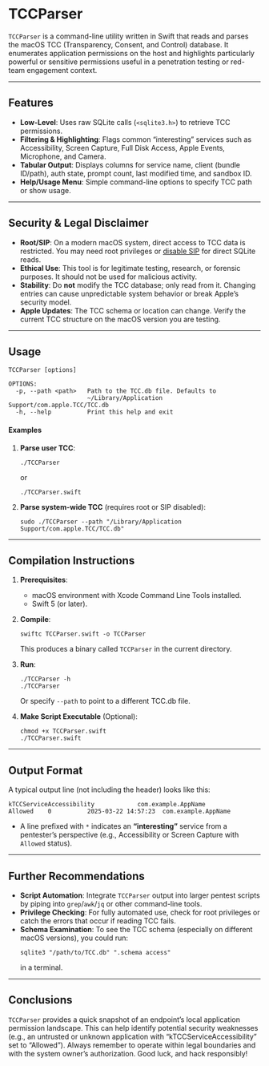 # TCCParser

`TCCParser` is a command-line utility written in Swift that reads and parses the macOS TCC (Transparency, Consent, and Control) database. It enumerates application permissions on the host and highlights particularly powerful or sensitive permissions useful in a penetration testing or red-team engagement context.

---

## Features

- **Low-Level**: Uses raw SQLite calls (`<sqlite3.h>`) to retrieve TCC permissions.  
- **Filtering & Highlighting**: Flags common “interesting” services such as Accessibility, Screen Capture, Full Disk Access, Apple Events, Microphone, and Camera.  
- **Tabular Output**: Displays columns for service name, client (bundle ID/path), auth state, prompt count, last modified time, and sandbox ID.  
- **Help/Usage Menu**: Simple command-line options to specify TCC path or show usage.

---

## Security & Legal Disclaimer

- **Root/SIP**: On a modern macOS system, direct access to TCC data is restricted. You may need root privileges or [disable SIP](https://developer.apple.com/documentation/security/disabling_and_enabling_system_integrity_protection) for direct SQLite reads.  
- **Ethical Use**: This tool is for legitimate testing, research, or forensic purposes. It should not be used for malicious activity.  
- **Stability**: Do **not** modify the TCC database; only read from it. Changing entries can cause unpredictable system behavior or break Apple’s security model.  
- **Apple Updates**: The TCC schema or location can change. Verify the current TCC structure on the macOS version you are testing.

---

## Usage

```
TCCParser [options]

OPTIONS:
  -p, --path <path>   Path to the TCC.db file. Defaults to
                      ~/Library/Application Support/com.apple.TCC/TCC.db
  -h, --help          Print this help and exit
```

#### Examples

1. **Parse user TCC**:
   ```
   ./TCCParser
   ```
   or
   ```
   ./TCCParser.swift
   ```

2. **Parse system-wide TCC** (requires root or SIP disabled):
   ```
   sudo ./TCCParser --path "/Library/Application Support/com.apple.TCC/TCC.db"
   ```

---

## Compilation Instructions

1. **Prerequisites**:
   - macOS environment with Xcode Command Line Tools installed.
   - Swift 5 (or later).

2. **Compile**:
   ```
   swiftc TCCParser.swift -o TCCParser
   ```
   This produces a binary called `TCCParser` in the current directory.

3. **Run**:
   ```
   ./TCCParser -h
   ./TCCParser
   ```
   Or specify `--path` to point to a different TCC.db file.

4. **Make Script Executable** (Optional):
   ```
   chmod +x TCCParser.swift
   ./TCCParser.swift
   ```

---

## Output Format

A typical output line (not including the header) looks like this:

```
kTCCServiceAccessibility            com.example.AppName                  Allowed    0          2025-03-22 14:57:23  com.example.AppName
```

- A line prefixed with `*` indicates an **“interesting”** service from a pentester’s perspective (e.g., Accessibility or Screen Capture with `Allowed` status).

---

## Further Recommendations

- **Script Automation**: Integrate `TCCParser` output into larger pentest scripts by piping into `grep`/`awk`/`jq` or other command-line tools.  
- **Privilege Checking**: For fully automated use, check for root privileges or catch the errors that occur if reading TCC fails.  
- **Schema Examination**: To see the TCC schema (especially on different macOS versions), you could run:
  ```
  sqlite3 "/path/to/TCC.db" ".schema access"
  ```
  in a terminal.

---

## Conclusions

`TCCParser` provides a quick snapshot of an endpoint’s local application permission landscape. This can help identify potential security weaknesses (e.g., an untrusted or unknown application with “kTCCServiceAccessibility” set to “Allowed”). Always remember to operate within legal boundaries and with the system owner’s authorization. Good luck, and hack responsibly!
